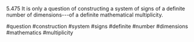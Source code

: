 
5.475 It is only a question of constructing a system of signs of a definite number of dimensions---of a definite mathematical multiplicity.

#question #construction #system #signs #definite #number #dimensions #mathematics #multiplicity 
